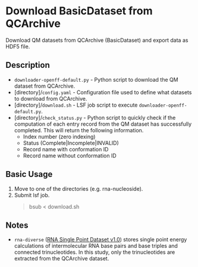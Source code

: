 # Download BasicDataset from QCArchive
Download QM datasets from QCArchive (BasicDataset) and export data as HDF5 file.

## Description
- `downloader-openff-default.py` - Python script to download the QM dataset from QCArchive.
- [directory]/`config.yaml` - Configuration file used to define what datasets to download from QCArchive.
- [directory]/`download.sh` - LSF job script to execute `downloader-openff-default.py`.
- [directory]/`check_status.py` - Python script to quickly check if the computation of each entry record from the QM dataset has successfully completed. This will return the following information.
    - Index number (zero indexing)
    - Status (Complete|Incomplete|INVALID)
    - Record name with conformation ID
    - Record name without conformation ID  

## Basic Usage
1. Move to one of the directories (e.g. rna-nucleoside).
2. Submit lsf job.
    >bsub < download.sh  

## Notes
- `rna-diverse` ([RNA Single Point Dataset v1.0](https://github.com/openforcefield/qca-dataset-submission/tree/master/submissions/2022-07-07-RNA-basepair-triplebase-single-points)) stores single point energy calculations of intermolecular RNA base pairs and base triples and connected trinucleotides. In this study, only the trinucleotides are extracted from the QCArchive dataset.
